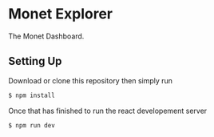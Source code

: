 # Monet Explorer

The Monet Dashboard.

## Setting Up

Download or clone this repository then simply run

```bash
$ npm install
```

Once that has finished to run the react developement server

```bahs
$ npm run dev
```
